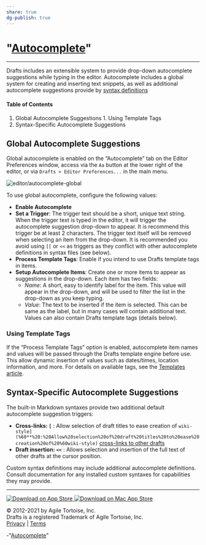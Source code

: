 ```yaml
---
share: true
dg-publish: true
---
```

# "[Autocomplete]()" 
***
Drafts includes an extensible system to provide drop-down autocomplete suggestions while typing in the editor. Autocomplete includes a global system for creating and inserting text snippets, as well as additional autocomplete suggestions provide by [syntax definitions](/docs/extending/syntaxes)

####  Table of Contents 

  1. Global Autocomplete Suggestions
    1. Using Template Tags
  2. Syntax-Specific Autocomplete Suggestions

##  Global Autocomplete Suggestions 

Global autocomplete is enabled on the “Autocomplete” tab on the Editor Preferences window, access via the `Aa` button at the lower right of the editor, or via `Drafts > Editor Preferences...` in the main menu.

![editor/autocomplete-global](/images/docs/editor/autocomplete-global.png)

To use global autocomplete, configure the following values:

  * **Enable Autocomplete**
  * **Set a Trigger**: The trigger text should be a short, unique text string. When the trigger text is typed in the editor, it will trigger the autocomplete suggestion drop-down to appear. It is recommend this trigger be at least 2 characters. The trigger text itself will be removed when selecting an item from the drop-down. It is recommended you avoid using `[[` or `<<` as triggers as they conflict with other autocomplete definitions in syntax files (see below).
  * **Process Template Tags**: Enable if you intend to use Drafts template tags in items.
  * **Setup Autocomplete Items**: Create one or more items to appear as suggestions in the drop-down. Each item has two fields: 
    * _Name_: A short, easy to identify label for the item. This value will appear in the drop-down, and will be used to filter the list in the drop-down as you keep typing.
    * _Value_: The text to be inserted if the item is selected. This can be same as the label, but in many cases will contain additional text. Values can also contain Drafts template tags (details below).

###  Using Template Tags 

If the “Process Template Tags” option is enabled, autocomplete item names and values will be passed through the Drafts template engine before use. This allow dynamic insertion of values such as dates/times, location information, and more. For details on available tags, see the [Templates article](/docs/actions/templates).

##  Syntax-Specific Autocomplete Suggestions 

The built-in Markdown syntaxes provide two additional default autocomplete suggestion triggers:

  * **Cross-links: `[`** : Allow selection of draft titles to ease creation of `wiki-style](%60**%20:%20Allow%20selection%20of%20draft%20titles%20to%20ease%20creation%20of%20%60wiki-style)` [cross-links to other drafts](/docs/drafts/cross-linking)
  * **Draft insertion: `<<`** : Allows selection and insertion of the full text of other drafts at the cursor position.

Custom syntax definitions may include additional autocomplete definitions. Consult documentation for any installed custom syntaxes for capabilities they may provide.

* * *

[ ![Download on App Store](/images/appstore.svg) ](https://itunes.apple.com/app/id1236254471?ls=1&mt=8&at=11l4Cf&ct=site) [ ![Download on Mac App Store](/images/macappstore.svg) ](https://itunes.apple.com/app/id1435957248?mt=12&at=11l4Cf&ct=site)

© 2012-2021 by Agile Tortoise, Inc.  
Drafts is a registered Trademark of Agile Tortoise, Inc.  
[Privacy](https://getdrafts.com/support/privacy) | [Terms](https://getdrafts.com/support/terms)

-"[Autocomplete](https://docs.getdrafts.com/docs/editor/autocomplete)"